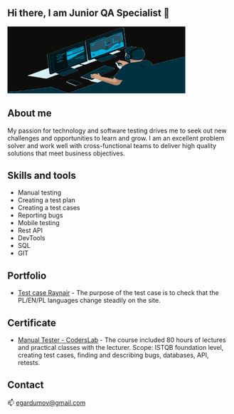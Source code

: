 ## Hi there, I am Junior QA Specialist 👋 

<img src="https://raw.githubusercontent.com/Potential17/Potential17/master/user%20(2).gif" width="400" height="150">

## About me
  My passion for technology and software testing  drives me to seek out new challenges and opportunities to learn and grow. I am an excellent problem solver and work well with cross-functional teams to deliver high quality solutions that meet business objectives.


## Skills and tools
- Manual testing 
- Creating a test plan
- Creating a test cases
- Reporting bugs
- Mobile testing
- Rest API
- DevTools
- SQL
- GIT

## Portfolio

- [Test case Raynair](https://drive.google.com/file/d/1miFdHR9IYfKKL5zPmswtTeCq1uK7tyms/view?usp=share_link) - The purpose of the test case is to check that the PL/EN/PL languages change steadily on the site.


## Certificate
- [Manual Tester - CodersLab](https://drive.google.com/file/d/1cIiUsk8eT40AtKkrO_uV907x7tkvm1Y_/view?usp=share_link
) - The course included 80 hours of lectures and practical classes with the lecturer.
Scope: ISTQB foundation level, creating test cases, finding and describing bugs, databases, API, retests.

## Contact


📫 egardumov@gmail.com

